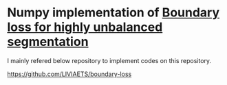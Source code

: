 # Numpy implementation of [Boundary loss for highly unbalanced segmentation](http://proceedings.mlr.press/v102/kervadec19a.html)

I mainly refered below repository to implement codes on this repository.

https://github.com/LIVIAETS/boundary-loss
